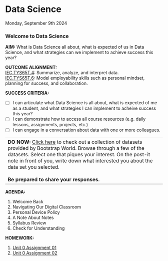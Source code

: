 # Data Science
Monday, September 9th 2024

### Welcome to Data Science

**AIM:** What is Data Science all about, what is expected of us in Data Science, and what strategies can we implement to achieve success this year?

**OUTCOME ALIGNMENT:**
<br><ins>IEC.TYS65T.4</ins>: Summarize, analyze, and interpret data.
<br><ins>IEC.TYS65T.6</ins>: Model employability skills such as personal mindset, planning for success, and collaboration.

**SUCCESS CRITERIA:**
- [ ] I can articulate what Data Science is all about, what is expected of me as a student, and what strategies I can implement to acheive success this year?
- [ ] I can demonstrate how to access all course resources (e.g. daily lessons, assignments, projects, etc.)
- [ ] I can engage in a conversation about data with one or more colleagues. 

<table>
  <tr>
    <td><b>DO NOW: </b><a href="https://www.bootstrapworld.org/materials/spring2023/en-us/lessons/choosing-your-dataset/pages/datasets-and-starter-files.html">Click here</a> to check out a collection of datasets provided by Bootstrap World.  Browse through a few of the datasets.  Select one that piques your interest.  On the post-it note in front of you, write down what interested you about the data set you selected.<br><br><b>Be prepared to share your responses.</b>
  </tr>
</table>

**AGENDA:**

1. Welcome Back
2. Navigating Our Digital Classroom
3. Personal Device Policy
4. A Note About Notes
5. Syllabus Review
6. Check for Understanding

**HOMEWORK:** 
1. [Unit 0 Assignment 01](https://github.com/MrJSwotinsky/Data_Science/blob/main/Unit_0_Introduction_to_Python_Data_Libraries/Daily_Assignments/Unit_0_Assignment_01_Due_Friday_Sept_6_Create_and_Share_Repo.md)
2. [Unit 0 Assignment 02](https://github.com/MrJSwotinsky/Data_Science/blob/main/Unit_0_Introduction_to_Python_Data_Libraries/Daily_Assignments/Unit_0_Assignment_02_Due_Mon_Sept_9_Bootstrap_Data_Exploration.md)

